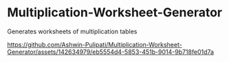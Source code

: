 # Multiplication-Worksheet-Generator
Generates worksheets of multiplication tables

https://github.com/Ashwin-Pulipati/Multiplication-Worksheet-Generator/assets/142634979/eb5554d4-5853-451b-9014-9b718fe01d7a
